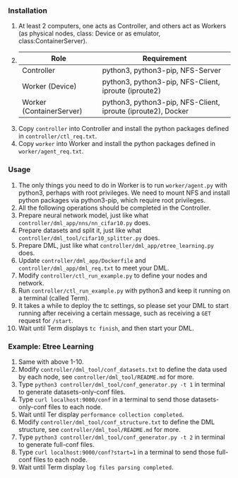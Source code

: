### Installation

1. At least 2 computers, one acts as Controller, and others act as Workers (as physical nodes, class: Device or as
   emulator, class:ContainerServer).
2. |Role|Requirement|
   |---|---|
   |Controller|python3, python3-pip, NFS-Server|
   |Worker (Device)|python3, python3-pip, NFS-Client, iproute (iproute2)|
   |Worker (ContainerServer)|python3, python3-pip, NFS-Client, iproute (iproute2), Docker|
3. Copy ```controller``` into Controller and install the python packages defined in ```controller/ctl_req.txt```.
4. Copy ```worker``` into Worker and install the python packages defined in ```worker/agent_req.txt```.

### Usage

1. The only things you need to do in Worker is to run ```worker/agent.py``` with python3, perhaps with root privileges.
   We need to mount NFS and install python packages via python3-pip, which require root privileges.
2. All the following operations should be completed in the Controller.
3. Prepare neural network model, just like what ```controller/dml_app/nns/nn_cifar10.py``` does.
4. Prepare datasets and split it, just like what ```controller/dml_tool/cifar10_splitter.py``` does.
5. Prepare DML, just like what ```controller/dml_app/etree_learning.py``` does.
6. Update ```controller/dml_app/Dockerfile``` and ```controller/dml_app/dml_req.txt``` to meet your DML.
7. Modify ```controller/ctl_run_example.py```  to define your nodes and network.
8. Run ```controller/ctl_run_example.py``` with python3 and keep it running on a terminal (called Term).
9. It takes a while to deploy the tc settings, so please set your DML to start running after receiving a certain
   message, such as receiving a ```GET``` request for ```/start```.
10. Wait until Term displays ```tc finish```, and then start your DML.

### Example: Etree Learning

1. Same with above 1-10.
2. Modify ```controller/dml_tool/conf_datasets.txt``` to define the data used by each node,
   see ```controller/dml_tool/README.md``` for more.
3. Type ```python3 controller/dml_tool/conf_generator.py -t 1``` in terminal to generate datasets-only-conf files.
4. Type ```curl localhost:9000/conf``` in a terminal to send those datasets-only-conf files to each node.
5. Wait until Ter display ```performance collection completed```.
6. Modify ```controller/dml_tool/conf_structure.txt``` to define the DML structure,
   see ```controller/dml_tool/README.md``` for more.
7. Type ```python3 controller/dml_tool/conf_generator.py -t 2``` in terminal to generate full-conf files.
8. Type ```curl localhost:9000/conf?start=1``` in a terminal to send those full-conf files to each node.
9. Wait until Term display ```log files parsing completed```.
